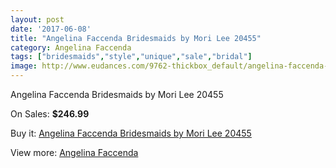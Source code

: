 ```yaml
---
layout: post
date: '2017-06-08'
title: "Angelina Faccenda Bridesmaids by Mori Lee 20455"
category: Angelina Faccenda
tags: ["bridesmaids","style","unique","sale","bridal"]
image: http://www.eudances.com/9762-thickbox_default/angelina-faccenda-bridesmaids-by-mori-lee-20455.jpg
---
```

Angelina Faccenda Bridesmaids by Mori Lee 20455

On Sales: **$246.99**
<a href="https://www.eudances.com/en/angelina-faccenda/3207-angelina-faccenda-bridesmaids-by-mori-lee-20455.html"><amp-img layout="responsive" width="600" height="600" src="//www.eudances.com/9762-thickbox_default/angelina-faccenda-bridesmaids-by-mori-lee-20455.jpg" alt="Angelina Faccenda Bridesmaids by Mori Lee 20455 0" /></a>
<a href="https://www.eudances.com/en/angelina-faccenda/3207-angelina-faccenda-bridesmaids-by-mori-lee-20455.html"><amp-img layout="responsive" width="600" height="600" src="//www.eudances.com/9766-thickbox_default/angelina-faccenda-bridesmaids-by-mori-lee-20455.jpg" alt="Angelina Faccenda Bridesmaids by Mori Lee 20455 1" /></a>
<a href="https://www.eudances.com/en/angelina-faccenda/3207-angelina-faccenda-bridesmaids-by-mori-lee-20455.html"><amp-img layout="responsive" width="600" height="600" src="//www.eudances.com/9765-thickbox_default/angelina-faccenda-bridesmaids-by-mori-lee-20455.jpg" alt="Angelina Faccenda Bridesmaids by Mori Lee 20455 2" /></a>
<a href="https://www.eudances.com/en/angelina-faccenda/3207-angelina-faccenda-bridesmaids-by-mori-lee-20455.html"><amp-img layout="responsive" width="600" height="600" src="//www.eudances.com/9764-thickbox_default/angelina-faccenda-bridesmaids-by-mori-lee-20455.jpg" alt="Angelina Faccenda Bridesmaids by Mori Lee 20455 3" /></a>
<a href="https://www.eudances.com/en/angelina-faccenda/3207-angelina-faccenda-bridesmaids-by-mori-lee-20455.html"><amp-img layout="responsive" width="600" height="600" src="//www.eudances.com/9763-thickbox_default/angelina-faccenda-bridesmaids-by-mori-lee-20455.jpg" alt="Angelina Faccenda Bridesmaids by Mori Lee 20455 4" /></a>

Buy it: [Angelina Faccenda Bridesmaids by Mori Lee 20455](https://www.eudances.com/en/angelina-faccenda/3207-angelina-faccenda-bridesmaids-by-mori-lee-20455.html "Angelina Faccenda Bridesmaids by Mori Lee 20455")

View more: [Angelina Faccenda](https://www.eudances.com/en/55-angelina-faccenda "Angelina Faccenda")